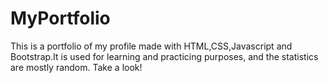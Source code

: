 # MyPortfolio
This is a portfolio of my profile made with HTML,CSS,Javascript and Bootstrap.It is used for learning and practicing purposes, and the statistics are mostly random.
Take a look!
